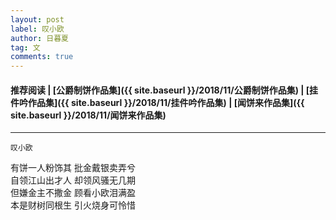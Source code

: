 ```yaml
---
layout: post
label: 叹小欧
author: 日暮夏
tag: 文
comments: true
---
```


#### 推荐阅读 | [公爵制饼作品集]({{ site.baseurl }}/2018/11/公爵制饼作品集) | [挂件吟作品集]({{ site.baseurl }}/2018/11/挂件吟作品集) | [闻饼来作品集]({{ site.baseurl }}/2018/11/闻饼来作品集) 

---


    叹小欧
    
有饼一人粉饰其 批金戴银卖弄兮
<br>自领江山出才人 却领风骚无几期
<br>但嫌金主不撒金 顾看小欧泪满盈
<br>本是财树同根生 引火烧身可怜惜
